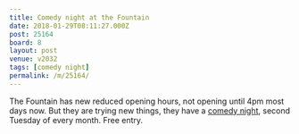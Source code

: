 ```yaml
---
title: Comedy night at the Fountain
date: 2018-01-29T08:11:27.000Z
post: 25164
board: 8
layout: post
venue: v2032
tags: [comedy night]
permalink: /m/25164/
---
```

The Fountain has new reduced opening hours, not opening until 4pm most days now. But they are trying new things, they have a <a href="/wiki/comedy+night">comedy night</a>, second Tuesday of every month. Free entry.
